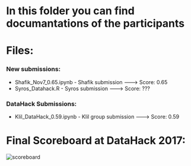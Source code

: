 # In this folder you can find documantations of the participants

# Files:

### New submissions:

* Shafik_Nov7_0.65.ipynb - Shafik submission ---> Score: 0.65
* Syros_Datahack.R   - Syros submission ---> Score: ???

### DataHack Submissions:

* Klil_DataHack_0.59.ipynb - Klil group submission ---> Score: 0.59

# Final Scoreboard at DataHack 2017:
![scoreboard](https://github.com/DataHackIL/RocketDataScientist/blob/master/solutions/ScoreBoard.jpg)

